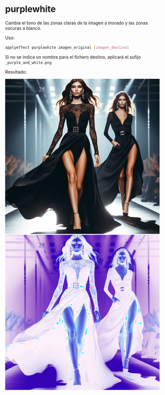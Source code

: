 # purplewhite

Cambia el tono de las zonas claras de la imagen a morado y las zonas oscuras a blanco.

Uso:

``` sh
applyeffect purplewhite imagen_original [imagen_destino]
```

Si no se indica un nombre para el fichero destino, aplicará el sufijo `_purple_and_white.png`

Resultado:

![imagen original](../../images/image.jpg)
![purplewhite](../../images/image_purple_and_white.png)

